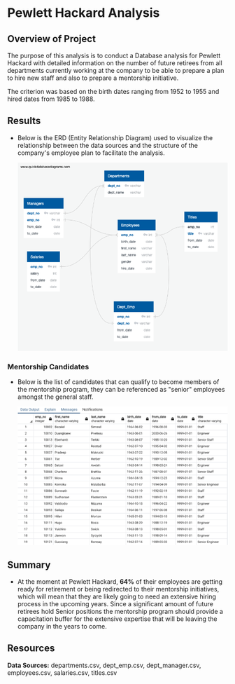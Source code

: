 # Pewlett Hackard Analysis

## **Overview of Project**

The purpose of this analysis is to conduct a Database analysis for Pewlett Hackard with detailed information on the number of future retirees from all departments currently working at the company to be able to prepare a plan to hire new staff and also to prepare a mentorship initiative. 

The criterion was based on the birth dates ranging from 1952 to 1955 and hired dates from 1985 to 1988.


## Results

- Below is the ERD (Entity Relationship Diagram) used to visualize the relationship between the data sources and the structure of the company's employee plan to facilitate the analysis. 

	![alt text](https://github.com/sbellorin/Pewlett-Hackard-Analysis/blob/83a559f8a835e28e97d0f4bcce6343d661e7dbf0/employeedb.png "Employee DB")

### Mentorship Candidates

- Below is the list of candidates that can qualify to become members of the mentorship program, they can be referenced as "senior" employees amongst the general staff. 

	![alt text](https://github.com/sbellorin/Pewlett-Hackard-Analysis/blob/83a559f8a835e28e97d0f4bcce6343d661e7dbf0/queries/Mentorship%20Eligibility.png "Mentorship Candidates")
	

## Summary

- At the moment at Pewlett Hackard, **64%** of their employees are getting ready for retirement or being redirected to their mentorship initiatives, which will mean that they are likely going to need an extensive hiring process in the upcoming years. Since a significant amount of future retirees hold Senior positions the mentorship program should provide a capacitation buffer for the extensive expertise that will be leaving the company in the years to come. 


## Resources

**Data Sources:** departments.csv, dept_emp.csv, dept_manager.csv, employees.csv, salaries.csv, titles.csv
